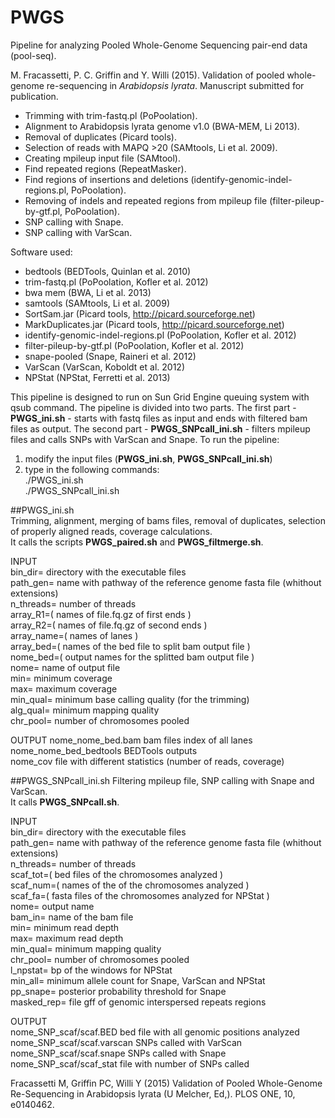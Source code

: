 PWGS
=====

Pipeline for analyzing Pooled Whole-Genome Sequencing pair-end data (pool-seq).

M. Fracassetti, P. C. Griffin and Y. Willi (2015). Validation of pooled whole-genome re-sequencing in *Arabidopsis lyrata*. Manuscript submitted for publication.

- Trimming with trim-fastq.pl (PoPoolation).
- Alignment to Arabidopsis lyrata genome v1.0 (BWA-MEM, Li 2013).
- Removal of duplicates (Picard tools).
- Selection of reads with MAPQ >20 (SAMtools, Li et al. 2009).
- Creating mpileup input file (SAMtool).
- Find repeated regions (RepeatMasker).
- Find regions of insertions and deletions (identify-genomic-indel-regions.pl, PoPoolation).
- Removing of indels and repeated regions from mpileup file (filter-pileup-by-gtf.pl, PoPoolation).
- SNP calling with Snape. 
- SNP calling with VarScan.


Software used:

- bedtools (BEDTools, Quinlan et al. 2010)
- trim-fastq.pl (PoPoolation, Kofler et al. 2012)
- bwa mem (BWA, Li et al. 2013)
- samtools (SAMtools, Li et al. 2009)
- SortSam.jar (Picard tools, http://picard.sourceforge.net)
- MarkDuplicates.jar (Picard tools, http://picard.sourceforge.net)
- identify-genomic-indel-regions.pl (PoPoolation, Kofler et al. 2012)
- filter-pileup-by-gtf.pl (PoPoolation, Kofler et al. 2012)
- snape-pooled (Snape, Raineri et al. 2012)
- VarScan (VarScan, Koboldt et al. 2012)
- NPStat (NPStat, Ferretti et al. 2013)

This pipeline is designed to run on Sun Grid Engine queuing system with qsub command.
The pipeline is divided into two parts. The first part - **PWGS_ini.sh** - starts with fastq files as input and ends with filtered bam files as output. The second part - **PWGS_SNPcall_ini.sh** - filters mpileup files and calls SNPs with VarScan and Snape.
To run the pipeline:  
1. modify the input files (**PWGS_ini.sh**, **PWGS_SNPcall_ini.sh**)  
2. type in the following commands:  
./PWGS_ini.sh  
./PWGS_SNPcall_ini.sh  

##PWGS_ini.sh   
Trimming, alignment, merging of bams files, removal of duplicates, selection of properly aligned reads, coverage calculations.  
It calls the scripts **PWGS_paired.sh** and **PWGS_filtmerge.sh**.

INPUT  
bin_dir= directory with the executable files  
path_gen= name with pathway of the reference genome fasta file (whithout extensions)  
n_threads= number of threads  
array_R1=( names of file.fq.gz of first ends )  
array_R2=( names of file.fq.gz of second ends )  
array_name=( names of lanes )  
array_bed=( names of the bed file to split bam output file )  
nome_bed=( output names for the splitted bam output file  )  
nome= name of output file  
min= minimum coverage  
max= maximum coverage  
min_qual= minimum base calling quality (for the trimming)  
alg_qual= minimum mapping quality  
chr_pool= number of chromosomes pooled  


OUTPUT
nome_nome_bed.bam bam files index of all lanes  
nome_nome_bed_bedtools BEDTools outputs  
nome_cov file with different statistics (number of reads, coverage)  


##PWGS_SNPcall_ini.sh
Filtering mpileup file, SNP calling with Snape and VarScan.  
It calls **PWGS_SNPcall.sh**.

INPUT  
bin_dir= directory with the executable files  
path_gen= name with pathway of the reference genome fasta file (whithout extensions)  
n_threads= number of threads  
scaf_tot=( bed files of the chromosomes analyzed )  
scaf_num=( names of the of the chromosomes analyzed )  
scaf_fa=( fasta files of the chromosomes analyzed for NPStat )  
nome= output name  
bam_in= name of the bam file  
min= minimum read depth  
max= maximum read depth  
min_qual= minimum mapping quality  
chr_pool= number of chromosomes pooled  
l_npstat= bp of the windows for NPStat  
min_all= minimum allele count for Snape, VarScan and NPStat  
pp_snape= posterior probability threshold for Snape  
masked_rep= file gff of genomic interspersed repeats regions  

OUTPUT  
nome_SNP_scaf/scaf.BED bed file with all genomic positions analyzed  
nome_SNP_scaf/scaf.varscan SNPs called with VarScan  
nome_SNP_scaf/scaf.snape SNPs called with Snape  
nome_SNP_scaf/scaf_stat file with number of SNPs called  


Fracassetti M, Griffin PC, Willi Y (2015) Validation of Pooled Whole-Genome Re-Sequencing in Arabidopsis lyrata (U Melcher, Ed,). PLOS ONE, 10, e0140462.
